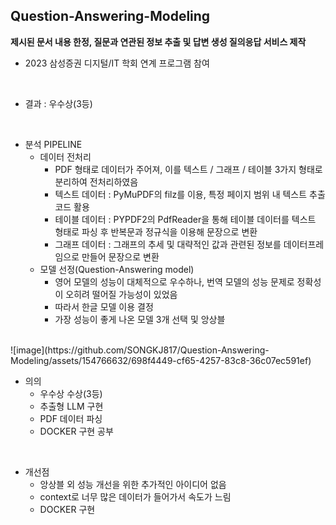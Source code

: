 ## Question-Answering-Modeling
**제시된 문서 내용 한정, 질문과 연관된 정보 추출 및 답변 생성 질의응답 서비스 제작**

- 2023 삼성증권 디지털/IT 학회 연계 프로그램 참여
<br>

- 결과 : 우수상(3등)
<br>

- 분석 PIPELINE
  - 데이터 전처리
    - PDF 형태로 데이터가 주어져, 이를 텍스트 / 그래프 / 테이블 3가지 형태로 분리하여 전처리하였음
    - 텍스트 데이터 : PyMuPDF의 filz를 이용, 특정 페이지 범위 내 텍스트 추출 코드 활용
    - 테이블 데이터 : PYPDF2의 PdfReader을 통해 테이블 데이터를 텍스트 형태로 파싱 후 반복문과 정규식을 이용해 문장으로 변환
    - 그래프 데이터 : 그래프의 추세 및 대략적인 값과 관련된 정보를 데이터프레임으로 만들어 문장으로 변환
  - 모델 선정(Question-Answering model)
    - 영어 모델의 성능이 대체적으로 우수하나, 번역 모델의 성능 문제로 정확성이 오히려 떨어질 가능성이 있었음
    - 따라서 한글 모델 이용 결정
    - 가장 성능이 좋게 나온 모델 3개 선택 및 앙상블
<br>
![image](https://github.com/SONGKJ817/Question-Answering-Modeling/assets/154766632/698f4449-cf65-4257-83c8-36c07ec591ef)


- 의의
  - 우수상 수상(3등)
  - 추출형 LLM 구현
  - PDF 데이터 파싱
  - DOCKER 구현 공부
<br>

- 개선점
  - 앙상블 외 성능 개선을 위한 추가적인 아이디어 없음
  - context로 너무 많은 데이터가 들어가서 속도가 느림
  - DOCKER 구현

